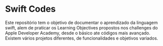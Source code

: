 # Swift Codes
Este repositório tem o objetivo de documentar o aprendizado da linguagem swift, alem de praticar os Learning Objectives propostos nos challenges do Apple Developer Academy, desde o básico ate códigos mais avançado. Existem vários projetos diferentes, de funcionalidades e objetivos variados.  

